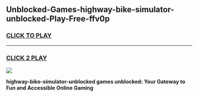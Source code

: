 
## Unblocked-Games-highway-bike-simulator-unblocked-Play-Free-ffv0p
<h3>
<a href="https://premium76.site?title=highway-bike-simulator-unblocked&ref=18A1">CLICK TO PLAY</a></h3>
<hr>

<h3>
<a href="https://premium76.site?title=highway-bike-simulator-unblocked&ref=18A1">CLICK 2 PLAY</a>
  
</h3>

<a href="https://premium76.site?title=highway-bike-simulator-unblocked&ref=18A1"><img src="https://clearcache.store/games.png"></a>


**highway-bike-simulator-unblocked games unblocked: Your Gateway to Fun and Accessible Online Gaming**
